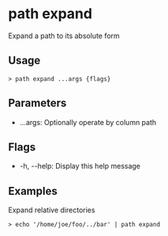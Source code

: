 # path expand
Expand a path to its absolute form

## Usage
```shell
> path expand ...args {flags} 
 ```

## Parameters
* ...args: Optionally operate by column path

## Flags
* -h, --help: Display this help message

## Examples
  Expand relative directories
```shell
> echo '/home/joe/foo/../bar' | path expand
 ```

